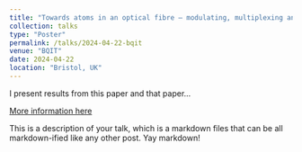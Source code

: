 ```yaml
---
title: "Towards atoms in an optical fibre – modulating, multiplexing and memorising photons for quantum networks and computing"
collection: talks
type: "Poster"
permalink: /talks/2024-04-22-bqit
venue: "BQIT"
date: 2024-04-22
location: "Bristol, UK"
---
```


I present results from this paper and that paper...

[More information here](http://example2.com)

This is a description of your talk, which is a markdown files that can be all markdown-ified like any other post. Yay markdown!
